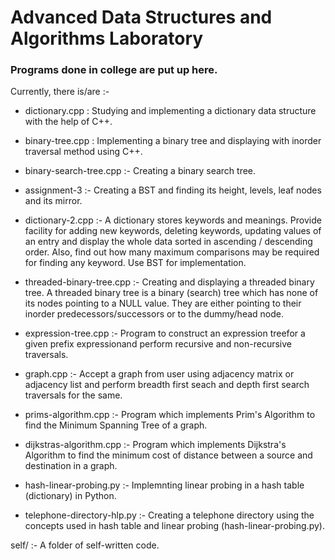 # Advanced Data Structures and Algorithms Laboratory

### Programs done in college are put up here.

Currently, there is/are :-
- dictionary.cpp : Studying and implementing a dictionary data structure with the help of C++.

- binary-tree.cpp : Implementing a binary tree and displaying with inorder traversal method using C++.

- binary-search-tree.cpp :- Creating a binary search tree.

- assignment-3 :- Creating a BST and finding its height, levels, leaf nodes and its mirror.

- dictionary-2.cpp :- A dictionary stores keywords and meanings. Provide facility for adding new keywords, deleting keywords, updating values of an entry and display the whole data sorted in ascending / descending order. Also, find out how many maximum comparisons may be required for finding any keyword. Use BST for implementation.

- threaded-binary-tree.cpp :- Creating and displaying a threaded binary tree. A threaded binary tree is a binary (search) tree which has none of its nodes pointing to a NULL value. They are either pointing to their inorder predecessors/successors or to the dummy/head node.

- expression-tree.cpp :- Program to construct an expression treefor a given prefix expressionand perform recursive and non-recursive traversals.

- graph.cpp :- Accept a graph from user using adjacency matrix or adjacency list and perform breadth first seach and depth first search traversals for the same.

- prims-algorithm.cpp :- Program which implements Prim's Algorithm to find the Minimum Spanning Tree of a graph.

- dijkstras-algorithm.cpp :- Program which implements Dijkstra's Algorithm to find the minimum cost of distance between a source and destination in a graph.

- hash-linear-probing.py :- Implemnting linear probing in a hash table (dictionary) in Python.

- telephone-directory-hlp.py :- Creating a telephone directory using the concepts used in hash table and linear probing (hash-linear-probing.py).

self/ :- A folder of self-written code.
